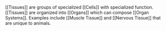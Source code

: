 [[Tissues]] are groups of specialized [[Cells]] with specialized function. [[Tissues]] are organized into [[Organs]] which can compose [[Organ Systems]]. Examples include [[Muscle Tissue]] and [[Nervous Tissue]] that are unique to animals. 